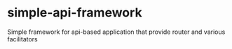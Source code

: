# simple-api-framework
Simple framework for api-based application that provide router and various facilitators
